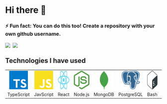 # Hi there 👋
### ⚡ Fun fact: You can do this too! Create a repository with your own github username.

<a href="https://github.com/Winphillips"><img align="center" src="https://github-readme-stats.vercel.app/api?username=Winphillips&show_icons=true&theme=radical" /></a>&nbsp;&nbsp;<a href="https://github.com/Winphillips"><img align="center" src="https://github-readme-stats.vercel.app/api/top-langs/?username=Winphillips&layout=compact&langs_count=12&hide=" /></a>

## Technologies I have used

<table >
	<tr align="center">
		<td><a href="#"><img src="./github/icons/typescript.svg" width="60" height="60"/></a></td>
		<td><a href="#"><img src="./github/icons/javascript.svg" width="60" height="60"/></a></td>
		<td><a href="#"><img src="./github/icons/react.svg" width="60" height="60"/></a></td>
		<td><a href="#"><img src="./github/icons/nodejs.svg" width="60" height="60"/></a></td>
		<td><a href="#"><img src="./github/icons/mongodb.svg" width="60" height="60"/></a></td>
		<td><a href="#"><img src="./github/icons/postgresql.svg" width="60" height="60"/></a></td>
		<td><a href="#"><img src="./github/icons/bash.svg" width="60" height="60"/></a></td>
		<td><a href="#"><img src="./github/icons/git.svg" width="60" height="60"/></a></td>
	</tr>
	<tr align="center">
		<td>TypeScript</td>
		<td>JavScript</td>
		<td>React</td>
		<td>Node.js</td>
		<td>MongoDB</td>
		<td>PostgreSQL</td>
		<td>Bash</td>
		<td>Git</git>
	</tr>
</table>
<!-- <table >
	<tr align="center">
		
	</tr>
	<tr align="center">
		
	</tr>
</table> -->

<!--
**Winphillips/Winphillips** is a ✨ _special_ ✨ repository because its `README.md` (this file) appears on your GitHub profile.

Here are some ideas to get you started:

- 🔭 I’m currently working on Gesture Controlled Audio Softwares
- 🌱 I’m currently learning Machine Learning
- 👯 I’m looking to collaborate on Audio VST's
- 🤔 I’m looking for help with ...
- 💬 Ask me about ...
- 📫 How to reach me: ...
- 😄 Pronouns: ...
- ⚡ Fun fact: ...
-->
